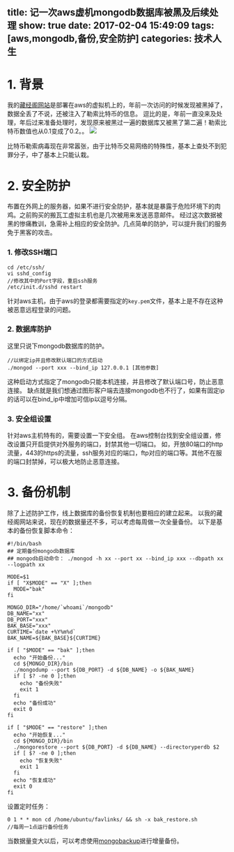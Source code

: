 title: 记一次aws虚机mongodb数据库被黑及后续处理
show: true
date: 2017-02-04 15:49:09
tags: [aws,mongodb,备份,安全防护]
categories: 技术人生
---
# 1. 背景

我的[藏经阁网站](http://favlink.me)是部署在aws的虚拟机上的，年前一次访问的时候发现被黑掉了，数据全丢了不说，还被注入了勒索比特币的信息。
逗比的是，年前一直没来及处理，年后过来准备处理时，发现原来被黑过一遍的数据库又被黑了第二遍！勒索比特币数值也从0.1变成了0.2。。
![](http://wx3.sinaimg.cn/mw1024/62d95157gy1fcdi9hiv0jj212d0753z7.jpg)

比特币勒索病毒现在非常嚣张，由于比特币交易网络的特殊性，基本上查处不到犯罪分子，中了基本上只能认栽。

# 2. 安全防护

布置在外网上的服务器，如果不进行安全防护，基本就是暴露于危险环境下的肉鸡。之前购买的搬瓦工虚拟主机也是几次被用来发送恶意邮件。
经过这次数据被黑的惨痛教训，急需补上相应的安全防护。几点简单的防护，可以提升我们的服务免于黑客的攻击。

<!-- more -->

### 1. 修改SSH端口
```
cd /etc/ssh/
vi sshd_config
//修改其中的Port字段，重启ssh服务
/etc/init.d/sshd restart
```
针对aws主机，由于aws的登录都需要指定的`key.pem`文件，基本上是不存在这种被恶意远程登录的问题。

### 2. 数据库防护
这里只说下mongodb数据库的防护。
```
//以绑定ip并且修改默认端口的方式启动
./mongod --port xxx --bind_ip 127.0.0.1 [其他参数]
```
这种启动方式指定了mongodb只能本机连接，并且修改了默认端口号，防止恶意连接。
缺点就是我们想通过图形客户端去连接mongodb也不行了，如果有固定ip的话可以在bind_ip中增加可信ip以逗号分隔。

### 3. 安全组设置
针对aws主机特有的，需要设置一下安全组。
在aws控制台找到安全组设置，修改设置只开启提供对外服务的端口，封禁其他一切端口。
如，开放80端口的http流量，443的https的流量，ssh服务对应的端口，ftp对应的端口等。其他不在服的端口封禁掉，可以极大地防止恶意连接。

# 3. 备份机制

除了上述防护工作，线上数据库的备份恢复机制也要相应的建立起来。
以我的藏经阁网站来说，现在的数据量还不多，可以考虑每周做一次全量备份。
以下是基本的备份恢复脚本命令：
```
#!/bin/bash
## 定期备份mongodb数据库
## mongodb启动命令： ./mongod -h xx --port xx --bind_ip xxx --dbpath xx --logpath xx

MODE=$1
if [ "X$MODE" == "X" ];then
  MODE="bak"
fi

MONGO_DIR="/home/`whoami`/mongodb"
DB_NAME="xx"
DB_PORT="xxx"
BAK_BASE="xxx"
CURTIME=`date +%Y%m%d`
BAK_NAME=${BAK_BASE}${CURTIME}

if [ "$MODE" == "bak" ];then
  echo "开始备份..."
  cd ${MONGO_DIR}/bin
  ./mongodump --port ${DB_PORT} -d ${DB_NAME} -o ${BAK_NAME}
  if [ $? -ne 0 ];then
    echo "备份失败"
    exit 1
  fi
  echo "备份成功"
  exit 0
fi

if [ "$MODE" == "restore" ];then
  echo "开始恢复..."
  cd ${MONGO_DIR}/bin
  ./mongorestore --port ${DB_PORT} -d ${DB_NAME} --directoryperdb $2
  if [ $? -ne 0 ];then
    echo "恢复失败"
    exit 1
  fi
  echo "恢复成功"
  exit 0
fi
```
设置定时任务：
```
0 1 * * mon cd /home/ubuntu/favlinks/ && sh -x bak_restore.sh  
//每周一1点运行备份任务
```

当数据量变大以后，可以考虑使用[mongobackup](http://dl.nosqldb.org/mongobackup_user_guide_zh_CN.pdf)进行增量备份。
